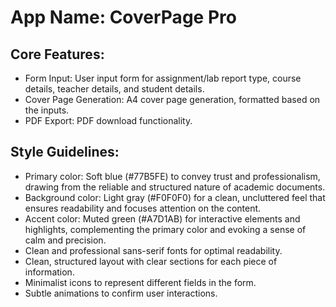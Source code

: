 # **App Name**: CoverPage Pro

## Core Features:

- Form Input: User input form for assignment/lab report type, course details, teacher details, and student details.
- Cover Page Generation: A4 cover page generation, formatted based on the inputs.
- PDF Export: PDF download functionality.

## Style Guidelines:

- Primary color: Soft blue (#77B5FE) to convey trust and professionalism, drawing from the reliable and structured nature of academic documents.
- Background color: Light gray (#F0F0F0) for a clean, uncluttered feel that ensures readability and focuses attention on the content.
- Accent color: Muted green (#A7D1AB) for interactive elements and highlights, complementing the primary color and evoking a sense of calm and precision.
- Clean and professional sans-serif fonts for optimal readability.
- Clean, structured layout with clear sections for each piece of information.
- Minimalist icons to represent different fields in the form.
- Subtle animations to confirm user interactions.